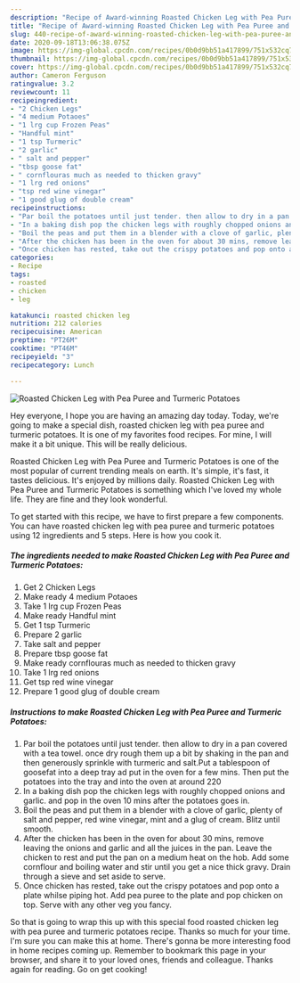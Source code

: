```yaml
---
description: "Recipe of Award-winning Roasted Chicken Leg with Pea Puree and Turmeric Potatoes"
title: "Recipe of Award-winning Roasted Chicken Leg with Pea Puree and Turmeric Potatoes"
slug: 440-recipe-of-award-winning-roasted-chicken-leg-with-pea-puree-and-turmeric-potatoes
date: 2020-09-18T13:06:38.075Z
image: https://img-global.cpcdn.com/recipes/0b0d9bb51a417899/751x532cq70/roasted-chicken-leg-with-pea-puree-and-turmeric-potatoes-recipe-main-photo.jpg
thumbnail: https://img-global.cpcdn.com/recipes/0b0d9bb51a417899/751x532cq70/roasted-chicken-leg-with-pea-puree-and-turmeric-potatoes-recipe-main-photo.jpg
cover: https://img-global.cpcdn.com/recipes/0b0d9bb51a417899/751x532cq70/roasted-chicken-leg-with-pea-puree-and-turmeric-potatoes-recipe-main-photo.jpg
author: Cameron Ferguson
ratingvalue: 3.2
reviewcount: 11
recipeingredient:
- "2 Chicken Legs"
- "4 medium Potaoes"
- "1 lrg cup Frozen Peas"
- "Handful mint"
- "1 tsp Turmeric"
- "2 garlic"
- " salt and pepper"
- "tbsp goose fat"
- " cornflouras much as needed to thicken gravy"
- "1 lrg red onions"
- "tsp red wine vinegar"
- "1 good glug of double cream"
recipeinstructions:
- "Par boil the potatoes until just tender. then allow to dry in a pan covered with a tea towel. once dry rough them up a bit by shaking in the pan and then generously sprinkle with turmeric and salt.Put a tablespoon of goosefat into a deep tray ad put in the oven for a few mins. Then put the potatoes into the tray and into the oven at around 220"
- "In a baking dish pop the chicken legs with roughly chopped onions and garlic. and pop in the oven 10 mins after the potatoes goes in."
- "Boil the peas and put them in a blender with a clove of garlic, plenty of salt and pepper, red wine vinegar, mint and a glug of cream. Blitz until smooth."
- "After the chicken has been in the oven for about 30 mins, remove leaving the onions and garlic and all the juices in the pan. Leave the chicken to rest and put the pan on a medium heat on the hob. Add some cornflour and boiling water and stir until you get a nice thick gravy. Drain through a sieve and set aside to serve."
- "Once chicken has rested, take out the crispy potatoes and pop onto a plate whilse piping hot. Add pea puree to the plate and pop chicken on top. Serve with any other veg you fancy."
categories:
- Recipe
tags:
- roasted
- chicken
- leg

katakunci: roasted chicken leg 
nutrition: 212 calories
recipecuisine: American
preptime: "PT26M"
cooktime: "PT46M"
recipeyield: "3"
recipecategory: Lunch

---
```



![Roasted Chicken Leg with Pea Puree and Turmeric Potatoes](https://img-global.cpcdn.com/recipes/0b0d9bb51a417899/751x532cq70/roasted-chicken-leg-with-pea-puree-and-turmeric-potatoes-recipe-main-photo.jpg)

Hey everyone, I hope you are having an amazing day today. Today, we're going to make a special dish, roasted chicken leg with pea puree and turmeric potatoes. It is one of my favorites food recipes. For mine, I will make it a bit unique. This will be really delicious.

Roasted Chicken Leg with Pea Puree and Turmeric Potatoes is one of the most popular of current trending meals on earth. It's simple, it's fast, it tastes delicious. It's enjoyed by millions daily. Roasted Chicken Leg with Pea Puree and Turmeric Potatoes is something which I've loved my whole life. They are fine and they look wonderful.




To get started with this recipe, we have to first prepare a few components. You can have roasted chicken leg with pea puree and turmeric potatoes using 12 ingredients and 5 steps. Here is how you cook it.

<!--inarticleads1-->

##### The ingredients needed to make Roasted Chicken Leg with Pea Puree and Turmeric Potatoes:

1. Get 2 Chicken Legs
1. Make ready 4 medium Potaoes
1. Take 1 lrg cup Frozen Peas
1. Make ready Handful mint
1. Get 1 tsp Turmeric
1. Prepare 2 garlic
1. Take  salt and pepper
1. Prepare tbsp goose fat
1. Make ready  cornflouras much as needed to thicken gravy
1. Take 1 lrg red onions
1. Get tsp red wine vinegar
1. Prepare 1 good glug of double cream




<!--inarticleads2-->

##### Instructions to make Roasted Chicken Leg with Pea Puree and Turmeric Potatoes:

1. Par boil the potatoes until just tender. then allow to dry in a pan covered with a tea towel. once dry rough them up a bit by shaking in the pan and then generously sprinkle with turmeric and salt.Put a tablespoon of goosefat into a deep tray ad put in the oven for a few mins. Then put the potatoes into the tray and into the oven at around 220
1. In a baking dish pop the chicken legs with roughly chopped onions and garlic. and pop in the oven 10 mins after the potatoes goes in.
1. Boil the peas and put them in a blender with a clove of garlic, plenty of salt and pepper, red wine vinegar, mint and a glug of cream. Blitz until smooth.
1. After the chicken has been in the oven for about 30 mins, remove leaving the onions and garlic and all the juices in the pan. Leave the chicken to rest and put the pan on a medium heat on the hob. Add some cornflour and boiling water and stir until you get a nice thick gravy. Drain through a sieve and set aside to serve.
1. Once chicken has rested, take out the crispy potatoes and pop onto a plate whilse piping hot. Add pea puree to the plate and pop chicken on top. Serve with any other veg you fancy.




So that is going to wrap this up with this special food roasted chicken leg with pea puree and turmeric potatoes recipe. Thanks so much for your time. I'm sure you can make this at home. There's gonna be more interesting food in home recipes coming up. Remember to bookmark this page in your browser, and share it to your loved ones, friends and colleague. Thanks again for reading. Go on get cooking!
